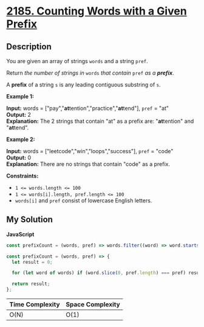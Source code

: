 # [2185. Counting Words with a Given Prefix](https://leetcode.com/problems/counting-words-with-a-given-prefix)

## Description

You are given an array of strings `words` and a string `pref`.

Return _the number of strings in_ `words` _that contain_ `pref` _as a **prefix**_.

A **prefix** of a string `s` is any leading contiguous substring of `s`.

**Example 1:**

**Input:** words = \["pay","**at**tention","practice","**at**tend"\], `pref` \= "at"  
**Output:** 2  
**Explanation:** The 2 strings that contain "at" as a prefix are: "**at**tention" and "**at**tend".

**Example 2:**

**Input:** words = \["leetcode","win","loops","success"\], `pref` \= "code"  
**Output:** 0  
**Explanation:** There are no strings that contain "code" as a prefix.

**Constraints:**

- `1 <= words.length <= 100`
- `1 <= words[i].length, pref.length <= 100`
- `words[i]` and `pref` consist of lowercase English letters.

## My Solution

**JavaScript**

```js
const prefixCount = (words, pref) => words.filter((word) => word.startsWith(pref)).length;
```

```js
const prefixCount = (words, pref) => {
  let result = 0;

  for (let word of words) if (word.slice(0, pref.length) === pref) result++;

  return result;
};
```

| Time Complexity | Space Complexity |
| --------------- | ---------------- |
| O(N)            | O(1)             |

